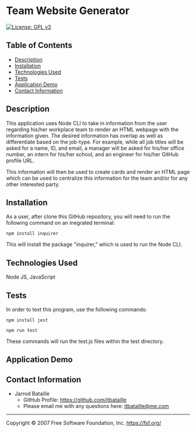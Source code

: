 # Team Website Generator
[![License: GPL v3](https://img.shields.io/badge/License-GPLv3-blue.svg)](https://www.gnu.org/licenses/gpl-3.0)

## Table of Contents
* [Description](#description)
* [Installation](#description)
* [Technologies Used](#technologies-used)
* [Tests](#tests)
* [Application Demo](#application-demo)
* [Contact Information](#contact-information)

## Description
This application uses Node CLI to take in information from the user regarding his/her workplace team to render an HTML webpage with the information given. The desired information has overlap as well as differentiate based on the job-type. For example, while all job titles will be asked for a name, ID, and email, a manager will be asked for his/her office number, an intern for his/her school, and an engineer for his/her GitHub profile URL.

This information will then be used to create cards and render an HTML page which can be used to centralize this information for the team and/or for any other interested party.

## Installation
As a user, after clone this GitHub repository, you will need to run the following command on an inegrated terminal:

<code>npm install inquirer</code>

This will install the package "inquirer," which is used to run the Node CLI.

## Technologies Used
Node JS, JavaScript

## Tests
In order to text this program, use the following commands:

<code>npm install jest</code>

<code>npm run test</code>

These commands will run the test.js files within the test directory.

## Application Demo


## Contact Information
* Jarrod Bataille
  * GitHub Profile: https://github.com/jtbataille
  * Please email me with any questions here: jtbataille@me.com

- - -
Copyright © 2007 Free Software Foundation, Inc. <https://fsf.org/>